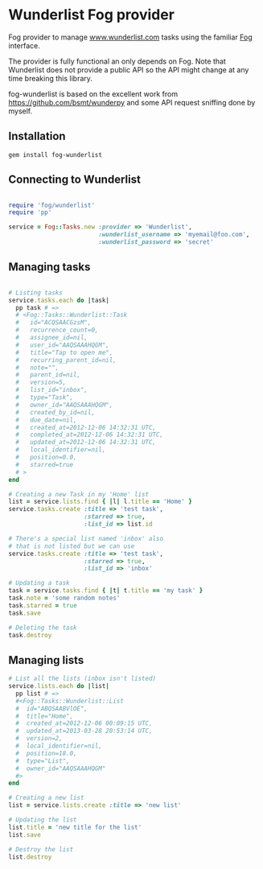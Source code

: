 # Wunderlist Fog provider

Fog provider to manage www.wunderlist.com tasks using the familiar
[Fog](http://fog.io) interface.

The provider is fully functional an only depends on Fog. Note that
Wunderlist does not provide a public API so the API might change at
any time breaking this library.

fog-wunderlist is based on the excellent work from 
https://github.com/bsmt/wunderpy and some API request sniffing
done by myself.

## Installation

    gem install fog-wunderlist

## Connecting to Wunderlist

```ruby

require 'fog/wunderlist'
require 'pp'

service = Fog::Tasks.new :provider => 'Wunderlist',
                         :wunderlist_username => 'myemail@foo.com',
                         :wunderlist_password => 'secret'

```

## Managing tasks

```ruby

# Listing tasks
service.tasks.each do |task|
  pp task # => 
  # <Fog::Tasks::Wunderlist::Task
  #   id="ACQSAACGzsM",
  #   recurrence_count=0,
  #   assignee_id=nil,
  #   user_id="AAQSAAAHQGM",
  #   title="Tap to open me",
  #   recurring_parent_id=nil,
  #   note="",
  #   parent_id=nil,
  #   version=5,
  #   list_id="inbox",
  #   type="Task",
  #   owner_id="AAQSAAAHQGM",
  #   created_by_id=nil,
  #   due_date=nil,
  #   created_at=2012-12-06 14:32:31 UTC,
  #   completed_at=2012-12-06 14:32:31 UTC,
  #   updated_at=2012-12-06 14:32:31 UTC,
  #   local_identifier=nil,
  #   position=0.0,
  #   starred=true
  # >
end

# Creating a new Task in my 'Home' list
list = service.lists.find { |l| l.title == 'Home' }
service.tasks.create :title => 'test task',
                     :starred => true,
                     :list_id => list.id

# There's a special list named 'inbox' also
# that is not listed but we can use
service.tasks.create :title => 'test task',
                     :starred => true,
                     :list_id => 'inbox'

# Updating a task
task = service.tasks.find { |t| t.title == 'my task' } 
task.note = 'some random notes'
task.starred = true
task.save

# Deleting the task
task.destroy
```

## Managing lists

```ruby
# List all the lists (inbox isn't listed)
service.lists.each do |list|
  pp list # =>
  #<Fog::Tasks::Wunderlist::List
  #  id="ABQSAABVlOE",
  #  title="Home",
  #  created_at=2012-12-06 00:09:15 UTC,
  #  updated_at=2013-03-28 20:53:14 UTC,
  #  version=2,
  #  local_identifier=nil,
  #  position=18.0,
  #  type="List",
  #  owner_id="AAQSAAAHQGM"
  #>
end

# Creating a new list
list = service.lists.create :title => 'new list'

# Updating the list
list.title = 'new title for the list'
list.save

# Destroy the list
list.destroy

```
